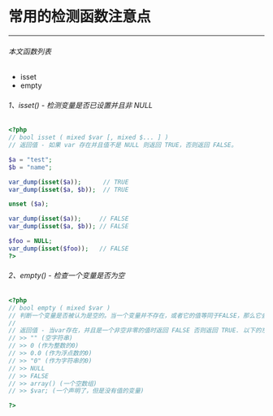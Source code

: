 # 常用的检测函数注意点

---
###### 本文函数列表
- isset
- empty

###### 1、isset() - 检测变量是否已设置并且非 NULL
```php
<?php 
// bool isset ( mixed $var [, mixed $... ] )
// 返回值 - 如果 var 存在并且值不是 NULL 则返回 TRUE，否则返回 FALSE。

$a = "test";
$b = "name";

var_dump(isset($a));      // TRUE
var_dump(isset($a, $b));  // TRUE

unset ($a);

var_dump(isset($a));     // FALSE
var_dump(isset($a, $b)); // FALSE

$foo = NULL;
var_dump(isset($foo));   // FALSE
?>
```

###### 2、empty() - 检查一个变量是否为空
```php
<?php 
// bool empty ( mixed $var )
// 判断一个变量是否被认为是空的。当一个变量并不存在，或者它的值等同于FALSE，那么它会被认为不存在。如果变量不存在的话，empty()并不会产生警告。
//
// 返回值 - 当var存在，并且是一个非空非零的值时返回 FALSE 否则返回 TRUE. 以下的东西被认为是空的：
// >> "" (空字符串)
// >> 0 (作为整数的0)
// >> 0.0 (作为浮点数的0)
// >> "0" (作为字符串的0)
// >> NULL
// >> FALSE
// >> array() (一个空数组)
// >> $var; (一个声明了，但是没有值的变量)

?>
```